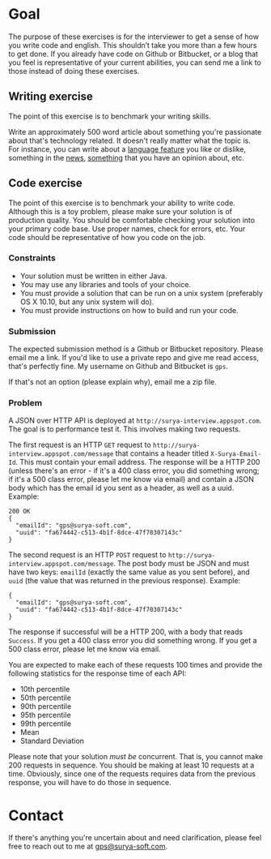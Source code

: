 # Goal

The purpose of these exercises is for the interviewer to get a sense of how you write code and english. This shouldn’t take you more than a few hours to get done. If you already have code on Github or Bitbucket, or a blog that you feel is representative of your current abilities, you can send me a link to those instead of doing these exercises.

## Writing exercise

The point of this exercise is to benchmark your writing skills.

Write an approximately 500 word article about something you're passionate about that's technology related. It doesn't really matter what the topic is. For instance, you can write about a [language feature](https://docs.oracle.com/javase/tutorial/java/javaOO/lambdaexpressions.html) you like or dislike, something in the [news](http://david-smith.org/blog/2014/11/18/initial-impressions-for-watchkit/), [something](http://daringfireball.net/2014/11/native_apps_are_part_of_the_web) that you have an opinion about, etc.



## Code exercise

The point of this exercise is to benchmark your ability to write code. Although this is a toy problem, please make sure your solution is of production quality. You should be comfortable checking your solution into your primary code base. Use proper names, check for errors, etc. Your code should be representative of how you code on the job.


### Constraints

- Your solution must be written in either Java.
- You may use any libraries and tools of your choice.
- You must provide a solution that can be run on a unix system (preferably OS X 10.10, but any unix system will do).
- You must provide instructions on how to build and run your code.


### Submission

The expected submission method is a Github or Bitbucket repository. Please email me a link. If you'd like to use a private repo and give me read access, that's perfectly fine. My username on Github and Bitbucket is `gps`.

If that's not an option (please explain why), email me a zip file.


### Problem

A JSON over HTTP API is deployed at `http://surya-interview.appspot.com`. The goal is to performance test it. This involves making two requests.

The first request is an HTTP `GET` request to `http://surya-interview.appspot.com/message` that contains a header titled `X-Surya-Email-Id`. This must contain your email address. The response will be a HTTP 200 (unless there's an error - if it's a 400 class error, you did something wrong; if it's a 500 class error, please let me know via email) and contain a JSON body which has the email id you sent as a header, as well as a uuid. Example:

```
200 OK
{
  "emailId": "gps@surya-soft.com",
  "uuid": "fa674442-c513-4b1f-8dce-47f70307143c"
}
```

The second request is an HTTP `POST` request to `http://surya-interview.appspot.com/message`. The post body must be JSON and must have two keys: `emailId` (exactly the same value as you sent before), and `uuid` (the value that was returned in the previous response). Example:

```
{
  "emailId": "gps@surya-soft.com",
  "uuid": "fa674442-c513-4b1f-8dce-47f70307143c"
}
```

The response if successful will be a HTTP 200, with a body that reads `Success`. If you get a 400 class error you did something wrong. If you get a 500 class error, please let me know via email.

You are expected to make each of these requests 100 times and provide the following statistics for the response time of each API:

- 10th percentile
- 50th percentile
- 90th percentile
- 95th percentile
- 99th percentile
- Mean
- Standard Deviation

Please note that your solution *must be* concurrent. That is, you cannot make 200 requests in sequence. You should be making at least 10 requests at a time. Obviously, since one of the requests requires data from the previous response, you will have to do those in sequence.


# Contact

If there's anything you're uncertain about and need clarification, please feel free to reach out to me at gps@surya-soft.com.
